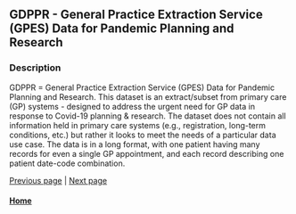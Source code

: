 ## GDPPR - General Practice Extraction Service (GPES) Data for Pandemic Planning and Research

### Description
GDPPR = General Practice Extraction Service (GPES) Data for Pandemic Planning and Research. This dataset is an extract/subset from primary care (GP) systems - designed to address the urgent need for GP data in response to Covid-19 planning & research. The dataset does not contain all information held in primary care systems (e.g., registration, long-term conditions, etc.) but rather it looks to meet the needs of a particular data use case. The data is in a long format, with one patient having many records for even a single GP appointment, and each record describing one patient date-code combination.



[Previous page](/index.md) | [Next page](hes_apc.md)

#### [Home](./index.md) 
